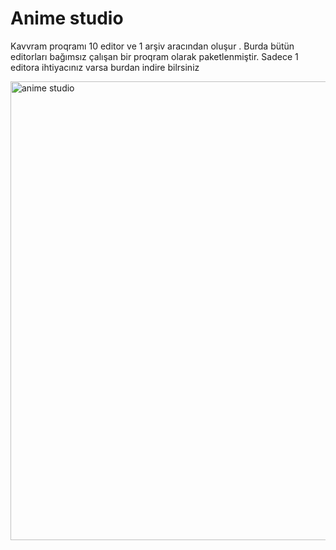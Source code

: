 # Anime studio
Kavvram proqramı 10 editor ve 1 arşiv aracından oluşur . Burda bütün editorları bağımsız çalışan bir proqram olarak paketlenmiştir. Sadece 1 editora ihtiyacınız varsa burdan indire bilrsiniz 

<img width="1366" height="734" alt="anime studio" src="https://github.com/user-attachments/assets/6a79d7b8-de8d-4ceb-9647-100b0d1e518e" />
